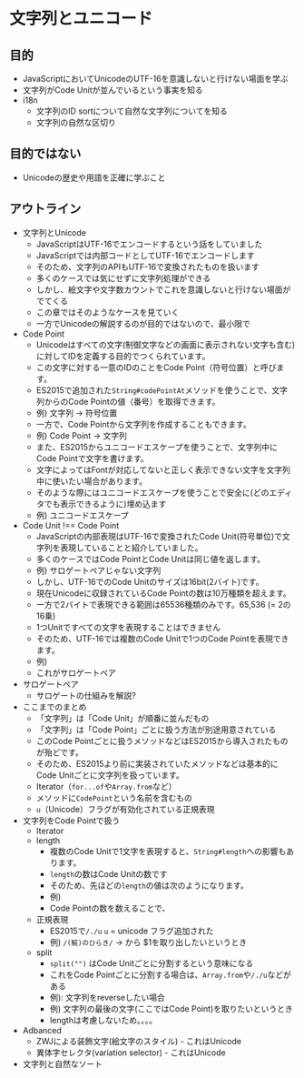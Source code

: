 # 文字列とユニコード

## 目的

- JavaScriptにおいてUnicodeのUTF-16を意識しないと行けない場面を学ぶ
- 文字列がCode Unitが並んでいるという事実を知る
- i18n
    - 文字列のID sortについて自然な文字列についてを知る
    - 文字列の自然な区切り

## 目的ではない

- Unicodeの歴史や用語を正確に学ぶこと

## アウトライン

- 文字列とUnicode
    - JavaScriptはUTF-16でエンコードするという話をしていました
    - JavaScriptでは内部コードとしてUTF-16でエンコードします
    - そのため、文字列のAPIもUTF-16で変換されたものを扱います
    - 多くのケースでは気にせずに文字列処理ができる
    - しかし、絵文字や文字数カウントでこれを意識しないと行けない場面がでてくる
    - この章ではそのようなケースを見ていく
    - 一方でUnicodeの解説するのが目的ではないので、最小限で
- Code Point
    - Unicodeはすべての文字(制御文字などの画面に表示されない文字も含む)に対してIDを定義する目的でつくられています。
    - この文字に対する一意のIDのことをCode Point（符号位置）と呼びます。
    - ES2015で追加された`String#codePointAt`メソッドを使うことで、文字列からのCode Pointの値（番号）を取得できます。
    - 例) 文字列 -> 符号位置
    - 一方で、Code Pointから文字列を作成することもできます。
    - 例) Code Point -> 文字列
    - また、ES2015からユニコードエスケープを使うことで、文字列中にCode Pointで文字を書けます。
    - 文字によってはFontが対応してないと正しく表示できない文字を文字列中に使いたい場合があります。
    - そのような際にはユニコードエスケープを使うことで安全に(どのエディタでも表示できるように)埋め込ます
    - 例) ユニコードエスケープ
- Code Unit !== Code Point
    - JavaScriptの内部表現はUTF-16で変換されたCode Unit(符号単位)で文字列を表現していることと紹介していました。
    - 多くのケースではCode PointとCode Unitは同じ値を返します。
    - 例) サロゲートペアじゃない文字列
    - しかし、UTF-16でのCode Unitのサイズは16bit(2バイト)です。
    - 現在Unicodeに収録されているCode Pointの数は10万種類を超えます。
    - 一方で2バイトで表現できる範囲は65536種類のみです。65,536 (= 2の16乗) 
    - 1つUnitですべての文字を表現することはできません
    - そのため、UTF-16では複数のCode Unitで1つのCode Pointを表現できます。
    - 例)
    - これがサロゲートペア
- サロゲートペア
    - サロゲートの仕組みを解説?
- ここまでのまとめ
    - 「文字列」は「Code Unit」が順番に並んだもの
    - 「文字列」は「Code Point」ごとに扱う方法が別途用意されている
    - このCode Pointごとに扱うメソッドなどはES2015から導入されたものが殆どです。
    - そのため、ES2015より前に実装されていたメソッドなどは基本的にCode Unitごとに文字列を扱っています。
    - Iterator（`for...of`や`Array.from`など）
    - メソッドに`CodePoint`という名前を含むもの
    - `u`（Unicode）フラグが有効化されている正規表現
- 文字列をCode Pointで扱う
    - Iterator
    - length
        - 複数のCode Unitで1文字を表現すると、`String#length`への影響もあります。
        - `length`の数はCode Unitの数です
        - そのため、先ほどの`length`の値は次のようになります。
        - 例)
        - Code Pointの数を数えることで、
    - 正規表現
        - ES2015で`/./u` `u` = unicode フラグ追加された
        - 例) `/(𩸽)のひらき/` -> から $1を取り出したいというとき
    - split
        - `split("")` はCode Unitごとに分割するという意味になる
        - これをCode Pointごとに分割する場合は、`Array.from`や`/./u`などがある
        - 例): 文字列をreverseしたい場合
        - 例) 文字列の最後の文字(ここではCode Point)を取りたいというとき
        - lengthは考慮しないため。。。。 
- Adbanced
    - ZWJによる装飾文字(絵文字のスタイル) - これはUnicode
    - 異体字セレクタ(variation selector) - これはUnicode
- 文字列と自然なソート